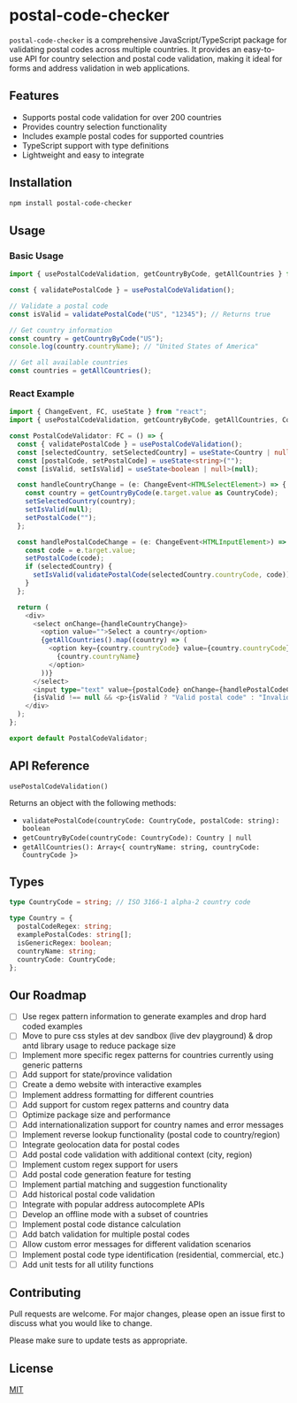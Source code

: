 # postal-code-checker

`postal-code-checker` is a comprehensive JavaScript/TypeScript package for validating postal codes across multiple countries. It provides an easy-to-use API for country selection and postal code validation, making it ideal for forms and address validation in web applications.

## Features

- Supports postal code validation for over 200 countries
- Provides country selection functionality
- Includes example postal codes for supported countries
- TypeScript support with type definitions
- Lightweight and easy to integrate

## Installation

```bash
npm install postal-code-checker
```

## Usage

### Basic Usage

```typescript
import { usePostalCodeValidation, getCountryByCode, getAllCountries } from "postal-code-checker";

const { validatePostalCode } = usePostalCodeValidation();

// Validate a postal code
const isValid = validatePostalCode("US", "12345"); // Returns true

// Get country information
const country = getCountryByCode("US");
console.log(country.countryName); // "United States of America"

// Get all available countries
const countries = getAllCountries();
```

### React Example

```typescript
import { ChangeEvent, FC, useState } from "react";
import { usePostalCodeValidation, getCountryByCode, getAllCountries, Country, CountryCode } from "postal-code-checker";

const PostalCodeValidator: FC = () => {
  const { validatePostalCode } = usePostalCodeValidation();
  const [selectedCountry, setSelectedCountry] = useState<Country | null>(null);
  const [postalCode, setPostalCode] = useState<string>("");
  const [isValid, setIsValid] = useState<boolean | null>(null);

  const handleCountryChange = (e: ChangeEvent<HTMLSelectElement>) => {
    const country = getCountryByCode(e.target.value as CountryCode);
    setSelectedCountry(country);
    setIsValid(null);
    setPostalCode("");
  };

  const handlePostalCodeChange = (e: ChangeEvent<HTMLInputElement>) => {
    const code = e.target.value;
    setPostalCode(code);
    if (selectedCountry) {
      setIsValid(validatePostalCode(selectedCountry.countryCode, code));
    }
  };

  return (
    <div>
      <select onChange={handleCountryChange}>
        <option value="">Select a country</option>
        {getAllCountries().map((country) => (
          <option key={country.countryCode} value={country.countryCode}>
            {country.countryName}
          </option>
        ))}
      </select>
      <input type="text" value={postalCode} onChange={handlePostalCodeChange} placeholder="Enter postal code" />
      {isValid !== null && <p>{isValid ? "Valid postal code" : "Invalid postal code"}</p>}
    </div>
  );
};

export default PostalCodeValidator;
```

## API Reference

`usePostalCodeValidation()`

Returns an object with the following methods:

- `validatePostalCode(countryCode: CountryCode, postalCode: string): boolean`
- `getCountryByCode(countryCode: CountryCode): Country | null`
- `getAllCountries(): Array<{ countryName: string, countryCode: CountryCode }>`

## Types

```typescript
type CountryCode = string; // ISO 3166-1 alpha-2 country code

type Country = {
  postalCodeRegex: string;
  examplePostalCodes: string[];
  isGenericRegex: boolean;
  countryName: string;
  countryCode: CountryCode;
};
```

## Our Roadmap

- [ ] Use regex pattern information to generate examples and drop hard coded examples
- [ ] Move to pure css styles at dev sandbox (live dev playground) & drop antd library usage to reduce package size
- [ ] Implement more specific regex patterns for countries currently using generic patterns
- [ ] Add support for state/province validation
- [ ] Create a demo website with interactive examples
- [ ] Implement address formatting for different countries
- [ ] Add support for custom regex patterns and country data
- [ ] Optimize package size and performance
- [ ] Add internationalization support for country names and error messages
- [ ] Implement reverse lookup functionality (postal code to country/region)
- [ ] Integrate geolocation data for postal codes
- [ ] Add postal code validation with additional context (city, region)
- [ ] Implement custom regex support for users
- [ ] Add postal code generation feature for testing
- [ ] Implement partial matching and suggestion functionality
- [ ] Add historical postal code validation
- [ ] Integrate with popular address autocomplete APIs
- [ ] Develop an offline mode with a subset of countries
- [ ] Implement postal code distance calculation
- [ ] Add batch validation for multiple postal codes
- [ ] Allow custom error messages for different validation scenarios
- [ ] Implement postal code type identification (residential, commercial, etc.)
- [ ] Add unit tests for all utility functions

## Contributing

Pull requests are welcome. For major changes, please open an issue first
to discuss what you would like to change.

Please make sure to update tests as appropriate.

## License

[MIT](https://choosealicense.com/licenses/mit/)
